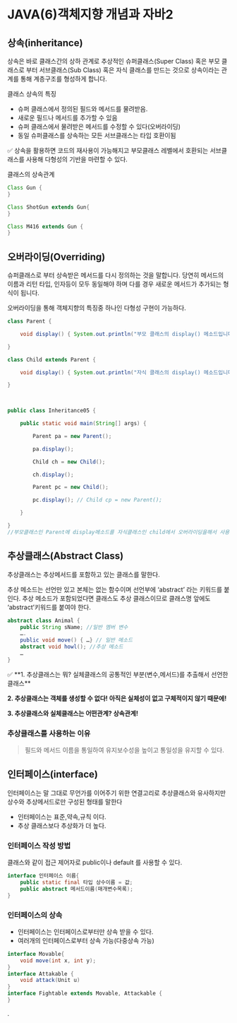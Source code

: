 # JAVA(6)객체지향 개념과 자바2

## 상속(inheritance)

상속은 바로 클래스간의 상하 관계로 추상적인 슈퍼클래스(Super Class) 혹은 부모 클래스로 부터 서브클래스(Sub Class) 혹은 자식 클래스를 만드는 것으로 상속이라는 관계를 통해 계층구조를 형성하게 합니다.

클래스 상속의 특징

- 슈퍼 클래스에서 정의된 필드와 메서드를 물려받음.
- 새로운 필드나 메서드를 추가할 수 있음
- 슈퍼 클래스에서 물려받은 메서드를 수정할 수 있다(오버라이딩)
- 동일 슈퍼클래스를 상속하는 모든 서브클래스는 타입 호환이됨

<aside>
✅ 상속을 활용하면 코드의 재사용이 가능해지고 부모클래스 레벨에서 호환되는 서브클래스를 사용해 다형성의 기반을 마련할 수 있다.

</aside>

클래스의 상속관계

```java
Class Gun {
}

Class ShotGun extends Gun{
}

Class M416 extends Gun {
}
```

## 오버라이딩(Overriding)

슈퍼클래스로 부터 상속받은 메서드를 다시 정의하는 것을 말합니다. 당연히 메서드의 이름과 리턴 타입, 인자등이 모두 동일해야 하며 다를 경우 새로운 메서드가 추가되는 형식이 됩니다.

오버라이딩을 통해 객체지향의 특징중 하나인 다형성 구현이 가능하다.

```java
class Parent {

    void display() { System.out.println("부모 클래스의 display() 메소드입니다."); }

}

class Child extends Parent {

    void display() { System.out.println("자식 클래스의 display() 메소드입니다."); }

}

 

public class Inheritance05 {

    public static void main(String[] args) {

        Parent pa = new Parent();

        pa.display();

        Child ch = new Child();

        ch.display();

        Parent pc = new Child();

        pc.display(); // Child cp = new Parent();

    }

}
//부모클래스인 Parent에 display메소드를 자식클래스인 child에서 오버라이딩을해서 사용하는 예제

```

## 추상클래스(Abstract Class)

추상클래스는 추상메서드를 포함하고 있는 클래스를 말한다. 

추상 메소드는 선언만 있고 본체는 없는 함수이며 선언부에 ‘abstract’ 라는 키워드를 붙인다. 추상 메소드가 포함되었다면 클래스도 추상 클래스이므로 클래스명 앞에도 ‘abstract’키워드를 붙여야 한다.

```java
abstract class Animal {
    public String sName; //일반 멤버 변수
    ….
    public void move() { …} // 일반 메소드 
    abstract void howl(); //추상 메소드
    …
}

```

<aside>
✅ **1. 추상클래스는 뭐? 실체클래스의 공통적인 부분(변수,메서드)를 추출해서 선언한 클래스**

**2. 추상클래스는 객체를 생성할 수 없다! 아직은 실체성이 없고 구체적이지 않기 때문에!**

**3. 추상클래스와 실체클래스는 어떤관계? 상속관계!**

</aside>

### 추상클래스를 사용하는 이유

> 필드와 메서드 이름을 통일하여 유지보수성을 높이고 통일성을 유지할 수 있다.
> 

## 인터페이스(interface)

인터페이스는 말 그대로 무언가를 이어주기 위한 연결고리로 추상클래스와 유사하지만 상수와 추상메서드로만 구성된 형태를 말한다

- 인터페이스는 표준,약속,규칙 이다.
- 추상 클래스보다 추상화가 더 높다.

### 인터페이스 작성 방법

클래스와 같이 접근 제어자로 public이나 default 를 사용할 수 있다.

```java
interface 인터페이스 이름{
	public static final 타입 상수이름 = 값;
	public abstract 메서드이름(매개변수목록);
}

```

### 인터페이스의 상속

- 인터페이스는 인터페이스로부터만 상속 받을 수 있다.
- 여러개의 인터페이스로부터 상속 가능(다중상속 가능)

```java
interface Movable{
	void move(int x, int y);
}
interface Attakable {
	void attack(Unit u)
}
interface Fightable extends Movable, Attackable {
}
```

.
